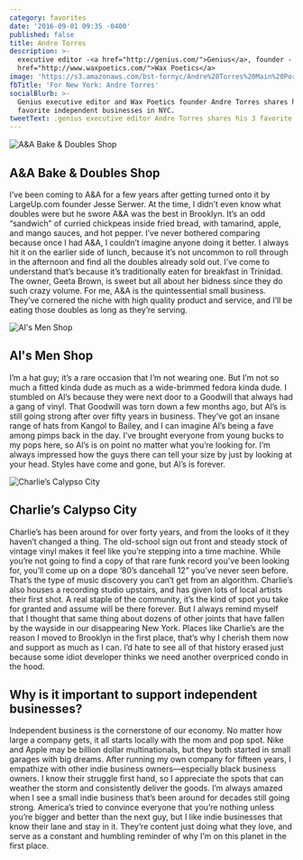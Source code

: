 ```yaml
---
category: favorites
date: '2016-09-01 09:35 -0400'
published: false
title: Andre Torres
description: >-
  executive editor -<a href="http://genius.com/">Genius</a>, founder - <a
  href="http://www.waxpoetics.com/">Wax Poetics</a>
image: 'https://s3.amazonaws.com/bst-fornyc/Andre%20Torres%20Main%20Portrait.jpg'
fbTitle: 'For New York: Andre Torres'
socialBlurb: >-
  Genius executive editor and Wax Poetics founder Andre Torres shares his 3
  favorite independent businesses in NYC.
tweetText: .genius executive editor Andre Torres shares his 3 favorite businesses in NYC.
---
```

![A&A Bake & Doubles Shop](https://s3.amazonaws.com/bst-fornyc/Andre%20Torres%20A&A%20Bake%20and%20Doubles%20Shop.jpg)
## A&A Bake & Doubles Shop
I’ve been coming to A&A for a few years after getting turned onto it by LargeUp.com founder Jesse Serwer. At the time, I didn’t even know what doubles were but he swore A&A was the best in Brooklyn. It’s an odd “sandwich” of curried chickpeas inside fried bread, with tamarind, apple, and mango sauces, and hot pepper. I’ve never bothered comparing because once I had A&A, I couldn’t imagine anyone doing it better. I always hit it on the earlier side of lunch, because it’s not uncommon to roll through in the afternoon and find all the doubles already sold out. I’ve come to understand that’s because it’s traditionally eaten for breakfast in Trinidad. The owner, Geeta Brown, is sweet but all about her bidness since they do such crazy volume. For me, A&A is the quintessential small business. They’ve cornered the niche with high quality product and service, and I’ll be eating those doubles as long as they’re serving.

![Al's Men Shop](https://s3.amazonaws.com/bst-fornyc/Andre%20Torres%20Al's%20Men%20Shop.jpg)
## Al's Men Shop
I’m a hat guy; it’s a rare occasion that I’m not wearing one. But I’m not so much a fitted kinda dude as much as a wide-brimmed fedora kinda dude. I stumbled on Al’s because they were next door to a Goodwill that always had a gang of vinyl. That Goodwill was torn down a few months ago, but Al’s is still going strong after over fifty years in business. They’ve got an insane range of hats from Kangol to Bailey, and I can imagine Al’s being a fave among pimps back in the day. I’ve brought everyone from young bucks to my pops here, so Al’s is on point no matter what you’re looking for. I’m always impressed how the guys there can tell your size by just by looking at your head. Styles have come and gone, but Al’s is forever.

![Charlie’s Calypso City](https://s3.amazonaws.com/bst-fornyc/Andre%20Torres%20Charlie's%20Calypso%20City.jpg)
## Charlie’s Calypso City
Charlie’s has been around for over forty years, and from the looks of it they haven’t changed a thing. The old-school sign out front and steady stock of vintage vinyl makes it feel like you’re stepping into a time machine. While you’re not going to find a copy of that rare funk record you’ve been looking for, you’ll come up on a dope ’80’s dancehall 12” you’ve never seen before. That’s the type of music discovery you can’t get from an algorithm. Charlie’s also houses a recording studio upstairs, and has given lots of local artists their first shot. A real staple of the community, it’s the kind of spot you take for granted and assume will be there forever. But I always remind myself that I thought that same thing about dozens of other joints that have fallen by the wayside in our disappearing New York. Places like Charlie’s are the reason I moved to Brooklyn in the first place, that’s why I cherish them now and support as much as I can. I’d hate to see all of that history erased just because some idiot developer thinks we need another overpriced condo in the hood.

## Why is it important to support independent businesses?
Independent business is the cornerstone of our economy. No matter how large a company gets, it all starts locally with the mom and pop spot. Nike and Apple may be billion dollar multinationals, but they both started in small garages with big dreams. After running my own company for fifteen years, I empathize with other indie business owners—especially black business owners. I know their struggle first hand, so I appreciate the spots that can weather the storm and consistently deliver the goods. I’m always amazed when I see a small indie business that’s been around for decades still going strong. America’s tried to convince everyone that you’re nothing unless you’re bigger and better than the next guy, but I like indie businesses that know their lane and stay in it. They’re content just doing what they love, and serve as a constant and humbling reminder of why I’m on this planet in the first place. 
